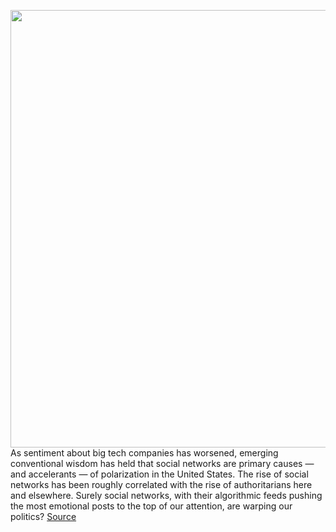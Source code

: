 <img src='https://cdn.vox-cdn.com/thumbor/rn_PzqhHDOVSJXvCC1GLoq8XZDw=/0x0:3000x2000/1200x800/filters:focal(1260x760:1740x1240)/cdn.vox-cdn.com/uploads/chorus_image/image/66397310/acastro_170726_0008_v7.0.jpg' width='700px' /><br/>
As sentiment about big tech companies has worsened, emerging conventional wisdom has held that social networks are primary causes — and accelerants — of polarization in the United States. The rise of social networks has been roughly correlated with the rise of authoritarians here and elsewhere. Surely social networks, with their algorithmic feeds pushing the most emotional posts to the top of our attention, are warping our politics?
<a href='https://www.theverge.com/interface/2020/2/28/21153060/social-network-polarization-ezra-klein-why-were-polarized-q-a'> Source <a/>